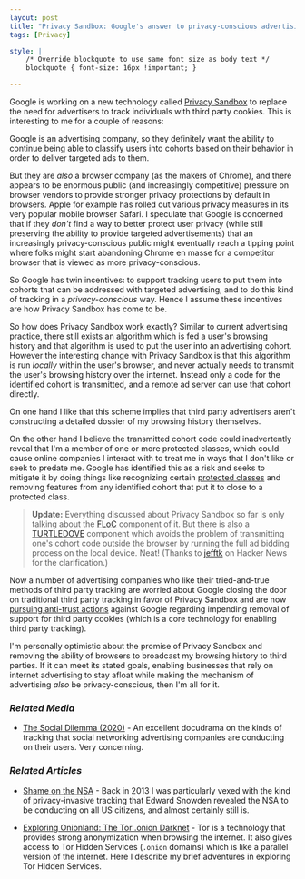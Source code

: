 ```yaml
---
layout: post
title: "Privacy Sandbox: Google's answer to privacy-conscious advertising"
tags: [Privacy]

style: |
    /* Override blockquote to use same font size as body text */
    blockquote { font-size: 16px !important; }

---
```


Google is working on a new technology called [Privacy Sandbox] to replace the
need for advertisers to track individuals with third party cookies. This is
interesting to me for a couple of reasons:

Google is an advertising company, so they definitely want the ability to
continue being able to classify users into cohorts based on their behavior in
order to deliver targeted ads to them.

But they are *also* a browser company (as the makers of Chrome), and there
appears to be enormous public (and increasingly competitive) pressure on
browser vendors to provide stronger privacy protections by default in browsers.
Apple for example has rolled out various<!-- TODO: footnote --> privacy measures in its
very popular mobile browser Safari<!-- TODO: footnote -->. I speculate that Google is
concerned that if they *don't* find a way to better protect user privacy
(while still preserving the ability to provide targeted advertisements)
that an increasingly privacy-conscious public might eventually reach a 
tipping point where folks might start abandoning Chrome en masse for a
competitor browser that is viewed as more privacy-conscious.

So Google has twin incentives: to support tracking users to put them into
cohorts that can be addressed with targeted advertising, and to do this kind
of tracking in a *privacy-conscious* way. Hence I assume these incentives are
how Privacy Sandbox has come to be.

So how does Privacy Sandbox work exactly? Similar to current advertising
practice, there still exists an algorithm which is fed a user's browsing
history and that algorithm is used to put the user into an advertising cohort.
However the interesting change with Privacy Sandbox is that this algorithm
is run *locally* within the user's browser, and never actually needs to 
transmit the user's browsing history over the internet. Instead only a code 
for the identified cohort is transmitted, and a remote ad server can use that 
cohort directly.

On one hand I like that this scheme implies that third party advertisers aren't
constructing a detailed dossier of my browsing history themselves. 

On the other hand I believe the transmitted cohort code could inadvertently
reveal that I'm a member of one or more protected classes, which could cause
online companies I interact with to treat me in ways that I don't like or seek
to predate me. Google has identified this as a risk and seeks to mitigate it
by doing things like recognizing certain [protected classes] and removing
features from any identified cohort that put it to close to a protected class.

> **Update:** Everything discussed about Privacy Sandbox so far is only talking
> about the [FLoC] component of it. But there is also a [TURTLEDOVE] component
> which avoids the problem of transmitting one's cohort code outside the browser
> by running the full ad bidding process on the local device. Neat! (Thanks to
> [jefftk](https://news.ycombinator.com/item?id=26027504) on Hacker News 
> for the clarification.)

[FLoC]: https://github.com/WICG/floc#readme
[TURTLEDOVE]: https://github.com/WICG/turtledove#readme

Now a number of advertising companies who like their tried-and-true methods of
third party tracking are worried about Google closing the door on traditional
third party tracking in favor of Privacy Sandbox and are now 
[pursuing anti-trust actions] against Google regarding impending removal of 
support for third party cookies (which is a core technology for enabling
third party tracking).

I'm personally optimistic about the promise of Privacy Sandbox and removing
the ability of browsers to broadcast my browsing history to third parties.
If it can meet its stated goals, enabling businesses that rely on internet
advertising to stay afloat while making the mechanism of advertising *also* be
privacy-conscious, then I'm all for it.

[Privacy Sandbox]: https://blog.google/products/ads-commerce/2021-01-privacy-sandbox/

[protected classes]: https://support.google.com/adspolicy/answer/143465?hl=en

[pursuing anti-trust actions]: https://digiday.com/media/why-googles-approach-to-replacing-the-cookie-is-drawing-antitrust-scrutiny/

### *Related Media*

* [The Social Dilemma (2020)](https://www.thesocialdilemma.com/) - 
  An excellent docudrama on the kinds of tracking that social networking 
  advertising companies are conducting on their users. Very concerning.

### *Related Articles*

* [Shame on the NSA](/articles/2013/10/21/shame-on-the-nsa/) - Back in 2013 
  I was particularly vexed with the kind of privacy-invasive tracking that 
  Edward Snowden revealed the NSA to be conducting on all US citizens, 
  and almost certainly still is.

* [Exploring Onionland: The Tor .onion Darknet](/articles/2013/04/21/exploring-onionland-the-tor-onion-darknet/) - Tor 
  is a technology that provides strong anonymization when browsing the internet.
  It also gives access to Tor Hidden Services (`.onion` domains) which is like a 
  parallel version of the internet. Here I describe my brief adventures in 
  exploring Tor Hidden Services.
